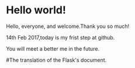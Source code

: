# Hello world!

Hello, everyone, and welcome.Thank you so much!

14th Feb 2017,today is my frist step at github.

You will meet a better me in the future.

#The translation of the Flask's document.

